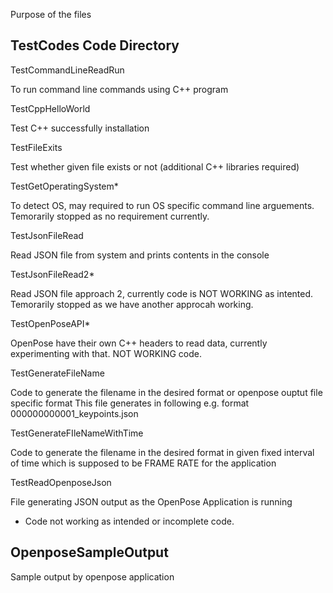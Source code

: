 Purpose of the files

## TestCodes Code Directory

TestCommandLineReadRun

To run command line commands using C++ program


TestCppHelloWorld

Test C++ successfully installation


TestFileExits

Test whether given file exists or not (additional C++ libraries required)


TestGetOperatingSystem*

To detect OS, may required to run OS specific command line arguements. Temorarily stopped as no requirement currently. 


TestJsonFileRead

Read JSON file from system and prints contents in the console


TestJsonFileRead2*

Read JSON file approach 2, currently code is NOT WORKING as intented. Temorarily stopped as we have another approcah working.


TestOpenPoseAPI*

OpenPose have their own C++ headers to read data, currently experimenting with that. NOT WORKING code.


TestGenerateFileName

Code to generate the filename in the desired format or openpose ouptut file specific format
This file generates in following e.g. format 000000000001_keypoints.json


TestGenerateFIleNameWithTime

Code to generate the filename in the desired format in given fixed interval of time which is supposed to be FRAME RATE for the application


TestReadOpenposeJson

File generating JSON output as the OpenPose Application is running


* Code not working as intended or incomplete code.



## OpenposeSampleOutput

Sample output by openpose application

